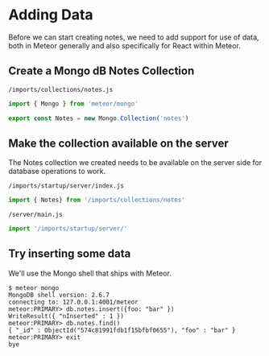 # Adding Data

Before we can start creating notes, we need to add support for use of data, both in Meteor generally and also specifically for React within Meteor.

## Create a Mongo dB Notes Collection
``` /imports/collections/notes.js ```

```js
import { Mongo } from 'meteor/mongo'

export const Notes = new Mongo.Collection('notes')
```

## Make the collection available on the server

The Notes collection we created needs to be available on the server side for database operations to work.

``` /imports/startup/server/index.js ```

```js 
import { Notes} from '/imports/collections/notes'
```

``` /server/main.js ```

```js 
import '/imports/startup/server/'
```

## Try inserting some data

We'll use the Mongo shell that ships with Meteor.

```
$ meteor mongo
MongoDB shell version: 2.6.7
connecting to: 127.0.0.1:4001/meteor
meteor:PRIMARY> db.notes.insert({foo: "bar" })
WriteResult({ "nInserted" : 1 })
meteor:PRIMARY> db.notes.find()
{ "_id" : ObjectId("574c81991fdb1f15bfbf0655"), "foo" : "bar" }
meteor:PRIMARY> exit
bye
```